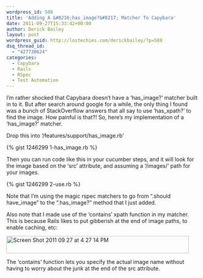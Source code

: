 ```yaml
---
wordpress_id: 588
title: 'Adding A &#8216;has_image?&#8217; Matcher To Capybara'
date: 2011-09-27T15:33:42+00:00
author: Derick Bailey
layout: post
wordpress_guid: http://lostechies.com/derickbailey/?p=588
dsq_thread_id:
  - "427730624"
categories:
  - Capybara
  - Rails
  - RSpec
  - Test Automation
---
```

I&#8217;m rather shocked that Capybara doesn&#8217;t have a &#8216;has\_image?&#8217; matcher built in to it. But after search around google for a while, the only thing I found was a bunch of StackOverflow answers that all say to use &#8216;has\_xpath?&#8217; to find the image. How painful is that?! So, here&#8217;s my implementation of a &#8216;has_image?&#8217; matcher.

Drop this into &#8216;/features/support/has_image.rb&#8217;

{% gist 1246299 1-has_image.rb %}

Then you can run code like this in your cucumber steps, and it will look for the image based on the &#8216;src&#8217; attribute, and assuming a &#8216;/images/&#8217; path for your images.

{% gist 1246299 2-use.rb %}

Note that I&#8217;m using the magic rspec matchers to go from &#8220;.should have\_image&#8221; to the &#8220;.has\_image?&#8221; method that I just added.

Also note that I made use of the &#8216;contains&#8217; xpath function in my matcher. This is because Rails likes to put gibberish at the end of image paths, to enable caching, etc:

<img title="Screen Shot 2011-09-27 at 4.27.14 PM.png" src="http://lostechies.com/content/derickbailey/uploads/2011/09/Screen-Shot-2011-09-27-at-4.27.14-PM.png" border="0" alt="Screen Shot 2011 09 27 at 4 27 14 PM" width="477" height="45" />

The &#8216;contains&#8217; function lets you specify the actual image name without having to worry about the junk at the end of the src attribute.
